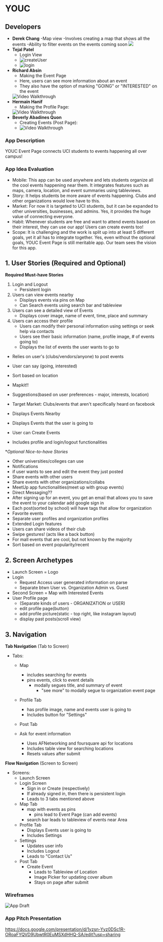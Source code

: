 # YOUC

## Developers
* **Derek Chang**
   -Map view
   -Involves creating a map that shows all the events
   -Ability to filter events on the events coming soon
   <a href="https://imgur.com/E7lJxcl"><img src="https://i.imgur.com/I56qT2S.gif" /></a>
* **Tejal Patel**
   - Login View
   - ![createUser](loginPage.gif)
   - ![login](loginPage2.gif)
* **Richard Absin**
   - Making the Event Page
   - Here, users can see more information about an event
   - They also have the option of marking "GOING" or "INTERESTED" on the event
   <img src='https://github.com/BeverlyAb/YOUC_Event_Page/blob/master/EventsViewController.gif' width ='' alt='Video Walkthrough' />
* **Hermain Hanif**
   - Making the Profile Page:
   <img src='http://g.recordit.co/39HI1wSSB0.gif' title='Video Walkthrough' width='' alt='Video Walkthrough' />
* **Beverly Abadines Quon**
   - Creating Events (Post Page):
   -  <img src='https://i.imgur.com/b8Vpxqq.gif' title='Video Walkthrough' width='' alt='Video Walkthrough' />

### App Description
YOUC Event Page connects UCI students to events happening all over campus!

### App Idea Evaluation
- Mobile: This app can be used anywhere and lets students organize all the cool events happening near them. 
It integrates features such as maps, camera, location, and event summaries using tableviews.
- Story: It helps students be more aware of events happening. Clubs and other organizations would love have to this.
- Market: For now it is targeted to UCI students, but it can be expanded to other universities, businesses, and admins.
   Yes, it provides the huge value of connecting everyone. 
- Habit: Whenever students are free and want to attend events based on their interest, they can use our app! Users can create events too! 
- Scope: It is challenging and the work is split up into at least 5 different goals, yet it all has to integrate  together. 
Yes, even without the optional goals, YOUC Event Page is still meritable app. Our team sees the vision for this app. 

## 1. User Stories (Required and Optional)

**Required Must-have Stories**

1) Login and Logout
   + Persistent login
2) Users can view events nearby 
   + Displays events via pins on Map
   + Can Search events using search bar and tableview
3) Users can see a detailed view of Events
   + Displays cover image, name of event, time, place and summary
4) Users can access their profile
   + Users can modify their personal information using settings or seek help via contacts
   + Users see their basic information (name, profile image, # of events going to)
   +  Displays the list of events the user wants to go to
* Relies on user's (clubs/vendors/anyone) to post events
* User can say (going, interested)
* Sort based on location
* Mapkit!!

* Suggestions(based on user preferences - major, interests, location)
* Target Market: Clubs/events that aren't specifically heard on facebook
* Displays Events Nearby
* Displays Events that the user is going to
* User can Create Events
* Includes profile and login/logout functionalities

**Optional Nice-to-have Stories*
 * Other universities/colleges can use
 * Notifications
 * if user wants to see and edit the event they just posted
 * Share events with other users 
 * Share events with other organizations/collabs 
 * MeetUp app functionalities(meet up with group events)
 * Direct Messaging??
 * After signing up for an event, you get an email that allows you to save the event to your calendar
 add google sign in
 * Each post(sorted by school) will have tags that allow for organization
 * Favorite events
 * Separate user profiles and organization profiles
 * Extended Login features
 * Users can share videos of their club
 * Swipe gestures! (acts like a back button)
 * For mall events that are cool, but not known by the majority
 * Sort based on event popularity/recent
 
 
 

## 2. Screen Archetypes

 * Launch Screen = Logo
 * Login 
     * Request Access user generated information on parse
     * Separate btwn User vs. Organization Admin vs. Guest
* Second Screen = Map with Interested Events 
 * User Profile page
     * (Separate kinds of users - ORGANIZATION or USER)
     * edit profile page(button)
     * add profile picture(static - top right, like instagram layout)
     * display past posts(scroll view)

## 3. Navigation

**Tab Navigation** (Tab to Screen)
* Tabs:
  * Map
    * includes searching for events
    * pins events, click to event details 
      * modally segues title, and summary of event
         * "see more" to modally segue to organization event page
     
   * Profile Tab
      * has profile image, name and events user is going to
      * Includes button for "Settings"
   * Post Tab
   * Ask for event information
      * Uses AFNetworking and foursquare api for locations
      * Includes table view for searching locations
      * Resets values after submit

**Flow Navigation** (Screen to Screen)
* Screens:
  * Launch Screen
  * Login Screen
    * Sign in or Create (respectively) 
    * If already signed in, then there is persistent login
    * Leads to 3 tabs mentioned above  
  * Map Tab
    * map with events as pins
      * pins lead to Event Page (can add events)
    * search bar leads to tableview of events near Area
  * Profile Tab
    * Displays Events user is going to 
    * Includes Settings
  * Settings 
    * Updates user info
    * Includes Logout
    * Leads to "Contact Us" 
  * Post Tab
    * Create Event
      * Leads to Tableview of Location
      * Image Picker for updating cover album
      * Stays on page after submit
       
### Wireframes
![App Draft](ScreenTransitions.jpeg)

### App Pitch Presentation
https://docs.google.com/presentation/d/1yzsn-Yyz0DSc1R-ORoaFYQVD9UbwtR0EuMSXdHHQ-SA/edit?usp=sharing

